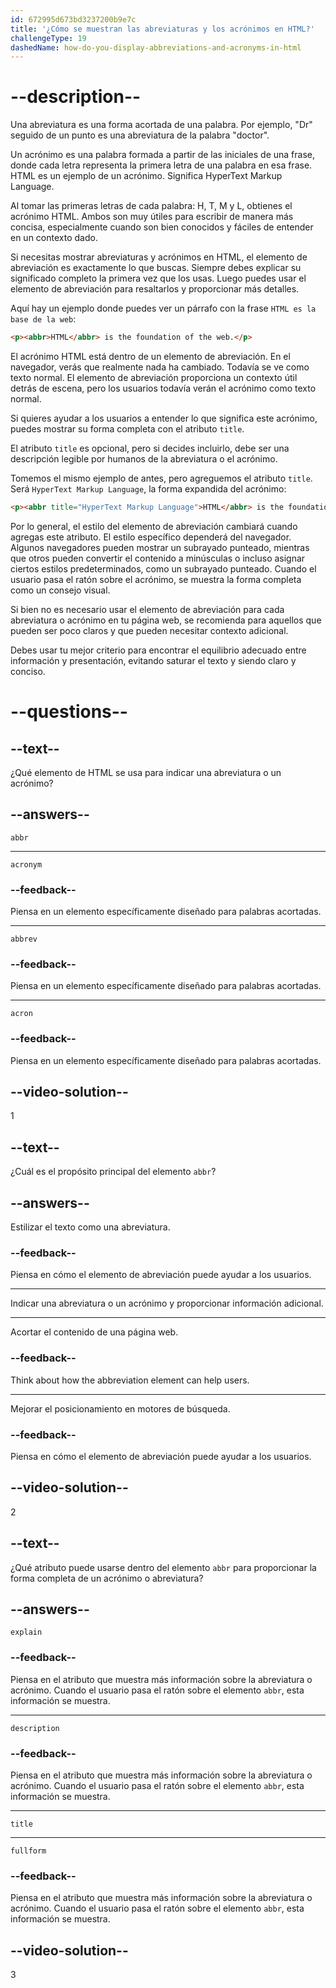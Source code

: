 ```yaml
---
id: 672995d673bd3237200b9e7c
title: '¿Cómo se muestran las abreviaturas y los acrónimos en HTML?'
challengeType: 19
dashedName: how-do-you-display-abbreviations-and-acronyms-in-html
---
```


# --description--

Una abreviatura es una forma acortada de una palabra. Por ejemplo, "Dr" seguido de un punto es una abreviatura de la palabra "doctor".

Un acrónimo es una palabra formada a partir de las iniciales de una frase, donde cada letra representa la primera letra de una palabra en esa frase. HTML es un ejemplo de un acrónimo. Significa HyperText Markup Language.

Al tomar las primeras letras de cada palabra: H, T, M y L, obtienes el acrónimo HTML. Ambos son muy útiles para escribir de manera más concisa, especialmente cuando son bien conocidos y fáciles de entender en un contexto dado.

Si necesitas mostrar abreviaturas y acrónimos en HTML, el elemento de abreviación es exactamente lo que buscas. Siempre debes explicar su significado completo la primera vez que los usas. Luego puedes usar el elemento de abreviación para resaltarlos y proporcionar más detalles.

Aquí hay un ejemplo donde puedes ver un párrafo con la frase `HTML es la base de la web`:

```html
<p><abbr>HTML</abbr> is the foundation of the web.</p>
```

El acrónimo HTML está dentro de un elemento de abreviación. En el navegador, verás que realmente nada ha cambiado. Todavía se ve como texto normal. El elemento de abreviación proporciona un contexto útil detrás de escena, pero los usuarios todavía verán el acrónimo como texto normal.

Si quieres ayudar a los usuarios a entender lo que significa este acrónimo, puedes mostrar su forma completa con el atributo `title`.

El atributo `title` es opcional, pero si decides incluirlo, debe ser una descripción legible por humanos de la abreviatura o el acrónimo.

Tomemos el mismo ejemplo de antes, pero agreguemos el atributo `title`. Será `HyperText Markup Language`, la forma expandida del acrónimo:

```html
<p><abbr title="HyperText Markup Language">HTML</abbr> is the foundation of the web.</p>
```

Por lo general, el estilo del elemento de abreviación cambiará cuando agregas este atributo. El estilo específico dependerá del navegador. Algunos navegadores pueden mostrar un subrayado punteado, mientras que otros pueden convertir el contenido a minúsculas o incluso asignar ciertos estilos predeterminados, como un subrayado punteado. Cuando el usuario pasa el ratón sobre el acrónimo, se muestra la forma completa como un consejo visual.

Si bien no es necesario usar el elemento de abreviación para cada abreviatura o acrónimo en tu página web, se recomienda para aquellos que pueden ser poco claros y que pueden necesitar contexto adicional.

Debes usar tu mejor criterio para encontrar el equilibrio adecuado entre información y presentación, evitando saturar el texto y siendo claro y conciso.

# --questions--

## --text--

¿Qué elemento de HTML se usa para indicar una abreviatura o un acrónimo?

## --answers--

`abbr`

---

`acronym`

### --feedback--

Piensa en un elemento específicamente diseñado para palabras acortadas.

---

`abbrev`

### --feedback--

Piensa en un elemento específicamente diseñado para palabras acortadas.

---

`acron`

### --feedback--

Piensa en un elemento específicamente diseñado para palabras acortadas.

## --video-solution--

1

## --text--

¿Cuál es el propósito principal del elemento `abbr`?

## --answers--

Estilizar el texto como una abreviatura.

### --feedback--

Piensa en cómo el elemento de abreviación puede ayudar a los usuarios.

---

Indicar una abreviatura o un acrónimo y proporcionar información adicional.

---

Acortar el contenido de una página web.

### --feedback--

Think about how the abbreviation element can help users.

---

Mejorar el posicionamiento en motores de búsqueda.

### --feedback--

Piensa en cómo el elemento de abreviación puede ayudar a los usuarios.

## --video-solution--

2

## --text--

¿Qué atributo puede usarse dentro del elemento `abbr` para proporcionar la forma completa de un acrónimo o abreviatura?

## --answers--

`explain`

### --feedback--

Piensa en el atributo que muestra más información sobre la abreviatura o acrónimo. Cuando el usuario pasa el ratón sobre el elemento `abbr`, esta información se muestra.

---

`description`

### --feedback--

Piensa en el atributo que muestra más información sobre la abreviatura o acrónimo. Cuando el usuario pasa el ratón sobre el elemento `abbr`, esta información se muestra.

---

`title`

---

`fullform`

### --feedback--

Piensa en el atributo que muestra más información sobre la abreviatura o acrónimo. Cuando el usuario pasa el ratón sobre el elemento `abbr`, esta información se muestra.

## --video-solution--

3
